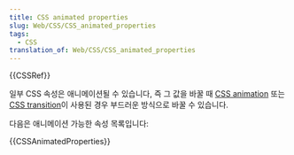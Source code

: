 ```yaml
---
title: CSS animated properties
slug: Web/CSS/CSS_animated_properties
tags:
  - CSS
translation_of: Web/CSS/CSS_animated_properties
---
```

<p>{{CSSRef}}</p>

<p>일부 CSS 속성은 애니메이션될 수 있습니다, 즉 그 값을 바꿀 때 <a href="/ko/docs/Web/CSS/CSS_Animations">CSS animation</a> 또는 <a href="/ko/docs/Web/CSS/CSS_Transitions">CSS transition</a>이 사용된 경우 부드러운 방식으로 바꿀 수 있습니다.</p>

<p>다음은 애니메이션 가능한 속성 목록입니다:</p>

<p>{{CSSAnimatedProperties}}</p>
